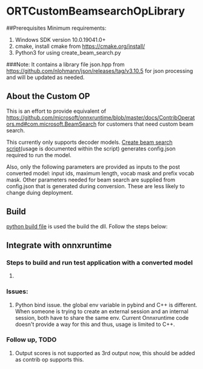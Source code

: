 # ORTCustomBeamsearchOpLibrary

##Prerequisites
Minimum requirements:
1. Windows SDK version 10.0.19041.0+
2. cmake, install cmake from https://cmake.org/install/
3. Python3 for using create_beam_search.py

###Note:
It contains a library file json.hpp from https://github.com/nlohmann/json/releases/tag/v3.10.5 for json processing and will be updated as needed.


## About the Custom OP
This is an effort to provide equivalent of https://github.com/microsoft/onnxruntime/blob/master/docs/ContribOperators.md#com.microsoft.BeamSearch for customers that need custom beam search.

This currently only supports decoder models. [Create beam search script](./create_beam_search.py)(usage is documented within the script) generates config.json required to run the model.

Also, only the following parameters are provided as inputs to the post converted model: input ids, maximum length, vocab mask and prefix vocab mask. Other parameters needed for beam search are supplied from config.json that is generated during conversion. These are less likely to change duing deployment.

## Build 
[python build file](build.py) is used the build the dll. Follow the steps below:

## Integrate with onnxruntime

### Steps to build and run test application with a converted model
1. 

### Issues:
1. Python bind issue. the global env variable in pybind and C++ is different. When someone is trying to create an external session and an internal session, both have to share the same env. Current Onnxruntime code doesn't provide a way for this and thus, usage is limited to C++.

### Follow up, TODO
1. Output scores is not supported as 3rd output now, this should be added as contrib op supports this.
